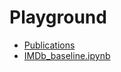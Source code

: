 # Playground
* [Publications](publications.md)
* [IMDb_baseline.ipynb](https://colab.research.google.com/github/tianjianjiang/playground/blob/master/IMDb_baseline.ipynb)
